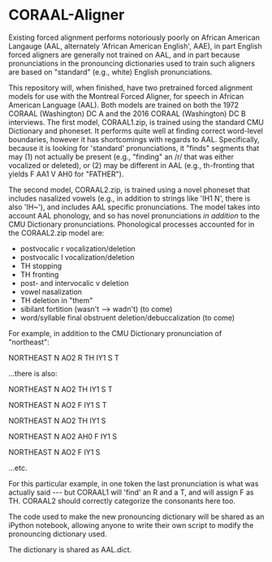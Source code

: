 # CORAAL-Aligner

Existing forced alignment performs notoriously poorly on African American Langauge (AAL, alternately 'African American English', AAE), in part English forced aligners are generally not trained on AAL, and in part because pronunciations in the pronouncing dictionaries used to train such aligners are based on "standard" (e.g., white) English pronunciations. 

This repository will, when finished, have two pretrained forced alignment models for use with the Montreal Forced Aligner,
for speech in African American Language (AAL). Both models are trained on both the 1972 CORAAL (Washington) DC A and the 
2016 CORAAL (Washington) DC B interviews. The first model, CORAAL1.zip, is trained using the standard CMU Dictionary and phoneset. It performs quite well at finding correct word-level boundaries, however it has shortcomings with regards to AAL. Specifically, because it is looking for 'standard' pronunciations, it "finds" segments that may (1) not actually be present (e.g., "finding" an /r/ that was either vocalized or deleted), or (2) may be different in AAL (e.g., th-fronting that yields F AA1 V AH0 for "FATHER"). 

The second model, CORAAL2.zip, is trained using a novel phoneset that includes nasalized vowels (e.g., in
addition to strings like 'IH1 N', there is also 'IH~'), and includes AAL specific pronunciations. The model takes into account AAL phonology, and so has novel pronunciations *in addition* to the CMU Dictionary pronunciations. Phonological processes accounted for in the CORAAL2.zip model are:

- postvocalic r vocalization/deletion
- postvocalic l vocalization/deletion
- TH stopping
- TH fronting
- post- and intervocalic v deletion
- vowel nasalization
- TH deletion in "them"
- sibilant fortition (wasn't --> wadn't) (to come)
- word/syllable final obstruent deletion/debuccalization (to come)

For example, in addition to the CMU Dictionary pronunciation of "northeast":

NORTHEAST N AO2 R TH IY1 S T

...there is also:

NORTHEAST N AO2 TH IY1 S T

NORTHEAST N AO2 F IY1 S T

NORTHEAST N AO2 TH IY1 S 

NORTHEAST N AO2 AH0 F IY1 S 

NORTHEAST N AO2 F IY1 S 


...etc.

For this particular example, in one token the last pronunciation is what was actually said --- but CORAAL1 will 'find' an R and a T, and will assign F as TH. CORAAL2 should  correctly categorize the consonants here too.

The code used to make the new pronouncing dictionary will be shared as an iPython notebook, allowing anyone to write their own script to modify the pronouncing dictionary used.

The dictionary is shared as AAL.dict.



